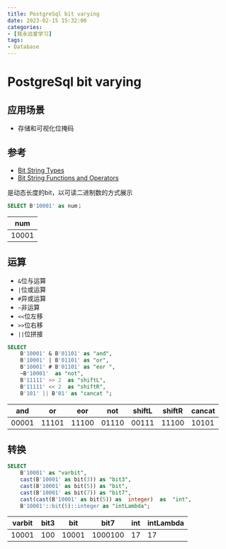 ```yaml
---
title: PostgreSql bit varying
date: 2023-02-15 15:32:00
categories:
- [我永远爱学习]
tags:
- Database
---
```

# PostgreSql bit varying

## 应用场景
- 存储和可视化位掩码

## 参考
- [Bit String Types](https://www.postgresql.org/docs/15/datatype-bit.html)
- [Bit String Functions and Operators](https://www.postgresql.org/docs/15/functions-bitstring.html)

是动态长度的bit，以可读二进制数的方式展示

```sql
SELECT B'10001' as num；
```

| num |
| --- |
|10001|

## 运算
- `&`位与运算
- `|`位或运算
- `#`异或运算
- `~`非运算
- `<<`位左移
- `>>`位右移
- `||`位拼接

```sql
SELECT
    B'10001' & B'01101' as "and",
    B'10001' | B'01101' as "or",
	B'10001' # B'01101' as "eor ",
	~B'10001'  as "not",
	B'11111' >> 2  as "shiftL",
	B'11111' << 2  as "shiftR",
    B'101' || B'01' as "cancat ";
```
| and | or  | eor | not | shiftL | shiftR | cancat |
| --- | ---  | --- | --- | --- | --- | --- |
| 00001 | 11101 | 11100 | 01110 | 00111 | 11100 | 10101 |


## 转换

```sql
SELECT 
    B'10001' as "varbit",
	cast(B'10001' as bit(3)) as "bit3",
    cast(B'10001' as bit(5)) as "bit",
    cast(B'10001' as bit(7)) as "bit7",
    cast(cast(B'10001' as bit(5)) as  integer)  as  "int",
    B'10001'::bit(5)::integer as "intLambda";
```
| varbit|  bit3 |  bit  |  bit7 |  int  | intLambda | 
|  ---  |  ---  |  ---  |  ---  |  ---  |    ---    |
| 10001 |  100  | 10001 |1000100|  17   |     17    |
